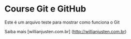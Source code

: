 # Course Git e GitHub

Este é um arquivo teste para mostrar como funciona o Git

Saiba mais [willianjusten.com.br] (http://willianjusten.com.br) 
